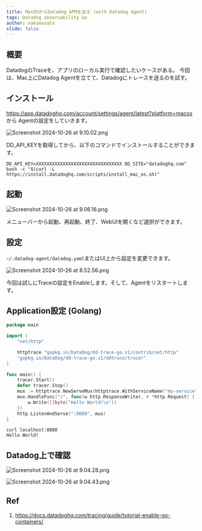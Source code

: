 ```yaml
---
title: MacOSからDatadog APMを送る (with Datadog Agent)
tags: Datadog observability Go
author: nakamasato
slide: false
---
```

## 概要

DatadogのTraceを、アプリのローカル実行で確認したいケースがある。
今回は、Mac上にDatadog Agentを立てて、Datadogにトレースを送るのを試す。

## インストール

https://app.datadoghq.com/account/settings/agent/latest?platform=macos から Agentの設定をしていきます。

![Screenshot 2024-10-26 at 9.10.02.png](https://qiita-image-store.s3.ap-northeast-1.amazonaws.com/0/7059/dffb566e-2ebc-3122-980a-7e5ea3c93979.png)


DD_API_KEYを取得してから、以下のコマンドでインストールすることができます。

```
DD_API_KEY=XXXXXXXXXXXXXXXXXXXXXXXXXXXXXXXX DD_SITE="datadoghq.com" bash -c "$(curl -L https://install.datadoghq.com/scripts/install_mac_os.sh)"
```

## 起動

![Screenshot 2024-10-26 at 9.06.16.png](https://qiita-image-store.s3.ap-northeast-1.amazonaws.com/0/7059/478bc27a-b140-9759-b8a1-15d6a7e6260a.png)

メニューバーから起動、再起動、終了、WebUIを開くなど選択ができます。

## 設定

`~/.datadog-agent/datadog.yaml`またはUI上から設定を変更できます。

![Screenshot 2024-10-26 at 8.52.56.png](https://qiita-image-store.s3.ap-northeast-1.amazonaws.com/0/7059/54b94f8d-7bad-9f76-8713-05e17c362cf3.png)

今回は試しにTraceの設定をEnableします。そして、Agentをリスタートします。

## Application設定 (Golang)

```go
package main

import (
	"net/http"

	httptrace "gopkg.in/DataDog/dd-trace-go.v1/contrib/net/http"
	"gopkg.in/DataDog/dd-trace-go.v1/ddtrace/tracer"
)

func main() {
	tracer.Start()
	defer tracer.Stop()
	mux := httptrace.NewServeMux(httptrace.WithServiceName("my-service"))
	mux.HandleFunc("/", func(w http.ResponseWriter, r *http.Request) {
		w.Write([]byte("Hello World!\n"))
	})
	http.ListenAndServe(":8080", mux)
}
```

```
curl localhost:8080                
Hello World!
```

## Datadog上で確認

![Screenshot 2024-10-26 at 9.04.28.png](https://qiita-image-store.s3.ap-northeast-1.amazonaws.com/0/7059/0516c605-2e48-384d-054f-fb6afbcfcadf.png)

![Screenshot 2024-10-26 at 9.04.43.png](https://qiita-image-store.s3.ap-northeast-1.amazonaws.com/0/7059/68342254-a8df-a9c2-ce05-eff7b39428cd.png)

## Ref

1. https://docs.datadoghq.com/tracing/guide/tutorial-enable-go-containers/

